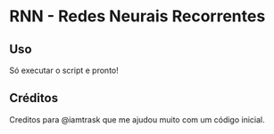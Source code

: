 # RNN - Redes Neurais Recorrentes

## Uso
Só executar o script e pronto!

## Créditos

Creditos para @iamtrask que me ajudou muito com um código inicial.
